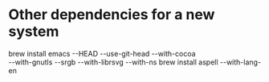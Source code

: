 # Other dependencies for a new system
brew install emacs --HEAD --use-git-head --with-cocoa \
    --with-gnutls --srgb --with-librsvg --with-ns
brew install aspell --with-lang-en
